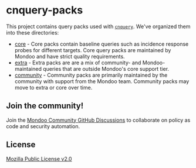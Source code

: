 # cnquery-packs

This project contains query packs used with [`cnquery`](https://github.com/mondoohq/cnquery). We've organized them into these directories:

- [core](core) - Core packs contain baseline queries such as incidence response probes for different targets. Core query packs are maintained by Mondoo and have strict quality requirements.
- [extra](extra) - Extra packs are are a mix of community- and Mondoo-maintained queries that are outside Mondoo's core support tier.
- [community](community) - Community packs are primarily maintained by the community with support from the Mondoo team. Community packs may move to extra or core over time.

## Join the community!

Join the [Mondoo Community GitHub Discussions](https://github.com/orgs/mondoohq/discussions) to collaborate on policy as code and security automation.

## License

[Mozilla Public License v2.0](https://github.com/mondoohq/mondoo-operator/blob/main/LICENSE)
